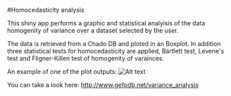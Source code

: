 #Homocedasticity analysis

This shiny app performs a graphic and statistical analyisis of the data homogenity of variance over a dataset selected by the user. 

The data is retrieved from a Chado DB and ploted in an Boxplot. In addition three statistical tests for homocedasticity are applied, Bartlett test, Levene's test and Fligner-Killen test of homogenity of varainces. 

An example of one of the plot outputs:
![Alt text](../images/.png?raw=true)

You can take a look here: http://www.gefpdb.net/variance_analysis